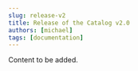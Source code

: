 ```yaml
---
slug: release-v2
title: Release of the Catalog v2.0
authors: [michael]
tags: [documentation]
---
```


Content to be added.

<!-- truncate -->
